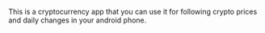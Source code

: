 This is a cryptocurrency app that you can use it for following crypto prices and daily changes in your android phone. 
